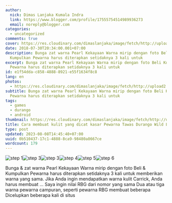 ```yaml
---
author:
  nick: Dimas Lanjaka Kumala Indra
  link: https://www.blogger.com/profile/17555754514989936273
  email: noreply@blogger.com
categories:
  - uncategorized
comments: true
cover: https://res.cloudinary.com/dimaslanjaka/image/fetch/http://upload2.inven.co.kr/upload/2018/07/28/bbs/i13154442828.jpg
date: 2018-07-30T20:34:00.001+07:00
description: Bunga zat warna Pearl Kekayaan Warna mirip dengan foto Beli
  Kumpulkan Pewarna harus diterapkan setidaknya 3 kali untuk
excerpt: Bunga zat warna Pearl Kekayaan Warna mirip dengan foto Beli Kumpulkan
  Pewarna harus diterapkan setidaknya 3 kali untuk
id: e1f54dda-c858-4888-8921-e55f1634f8c8
lang: en
photos:
  - https://res.cloudinary.com/dimaslanjaka/image/fetch/http://upload2.inven.co.kr/upload/2018/07/28/bbs/i13154442828.jpg
subtitle: Bunga zat warna Pearl Kekayaan Warna mirip dengan foto Beli Kumpulkan
  Pewarna harus diterapkan setidaknya 3 kali untuk
tags:
  - games
  - durango
  - android
thumbnail: https://res.cloudinary.com/dimaslanjaka/image/fetch/http://upload2.inven.co.kr/upload/2018/07/28/bbs/i13154442828.jpg
title: Cara membuat kulit yang dicat kasar Pewarna Tawas Durango Wild Lands
type: post
updated: 2023-08-08T14:45:40+07:00
uuid: 0b510437-17c1-4888-8ca9-98480a8667ce
wordcount: 179
---
```


<img src="https://res.cloudinary.com/dimaslanjaka/image/fetch/http://upload2.inven.co.kr/upload/2018/07/28/bbs/i13154442828.jpg" title="step 1"><img src="https://res.cloudinary.com/dimaslanjaka/image/fetch/http://upload2.inven.co.kr/upload/2018/07/28/bbs/i13121429625.jpg" title="step 3"><img src="https://res.cloudinary.com/dimaslanjaka/image/fetch/http://upload2.inven.co.kr/upload/2018/07/28/bbs/i13191729903.jpg" title="step 3"><img src="https://res.cloudinary.com/dimaslanjaka/image/fetch/http://upload2.inven.co.kr/upload/2018/07/28/bbs/i13184685997.jpg" title="step 4"><img src="https://res.cloudinary.com/dimaslanjaka/image/fetch/http://upload2.inven.co.kr/upload/2018/07/28/bbs/i13178395470.jpg" title="step 5"><img src="https://res.cloudinary.com/dimaslanjaka/image/fetch/http://upload2.inven.co.kr/upload/2018/07/28/bbs/i13145753411.jpg" title="step 6"> <div> Bunga &amp; zat warna  Pearl  Kekayaan   Warna mirip dengan foto Beli &amp; Kumpulkan   Pewarna harus diterapkan setidaknya 3 kali untuk memberikan warna yang sama.   Jika Anda ingin mendapatkan warna kulit Carrick, Anda harus membuat ...   Saya ingin nilai RBG dari nomor yang sama  Dua atau tiga warna pewarna campuran, seperti pewarna RBG membuat beberapa  Dicelupkan beberapa kali di situs  </div>